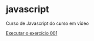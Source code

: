 # javascript
 Curso de Javascript do curso em vídeo

<a href="https://guikali12.github.io/javascript/aula16ex/ex018/modelo.html" target="_blank">Executar o exercício 001</a>
